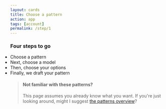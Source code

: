```yaml
---
layout: cards
title: Choose a pattern
action: app
tags: [account]
permalink: /step/1
---
```

<div class="container">
<div class="row">
<div class="col-sm-10 offset-sm-1 col-md-8 offset-md-2 text-center">
<h3>Four steps to go</h3>
<ul style="margin: auto; display:inline-block; text-align: left; padding-left: 0;" class="todo mt-2 mb-3">
<li class="ongoing">Choose a pattern</li>
<li>Next, choose a model</li>
<li>Then, choose your options</li>
<li>Finally, we draft your pattern</li>
</ul>
<div class="progress mb-5" style="max-width: 250px; margin:auto;">
  <div class="progress-bar" role="progressbar" aria-valuenow="0" aria-valuemin="0" aria-valuemax="100"></div>
</div>
</div>
</div>

<div class="row" id="patterns"></div>
<div class="row">
<div class="col-sm-10 offset-sm-1 col-md-8 offset-md-2" markdown="1">

> #### Not familiar with these patterns?
>
> This page assumes you already know what you want. 
> If you're just looking around, might I suggest [the patterns overview](/patterns)?

</div>
</div>
</div>

